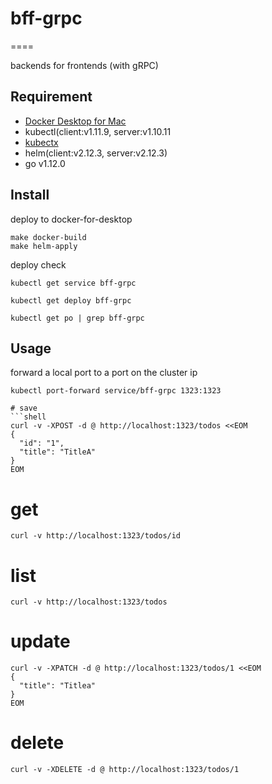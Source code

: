 
# bff-grpc

====

backends for frontends (with gRPC)

## Requirement

- [Docker Desktop for Mac](https://hub.docker.com/editions/community/docker-ce-desktop-mac)
- kubectl(client:v1.11.9, server:v1.10.11
- [kubectx](https://github.com/ahmetb/kubectx)
- helm(client:v2.12.3, server:v2.12.3)
- go v1.12.0

## Install

deploy to docker-for-desktop

```shell
make docker-build
make helm-apply
```

deploy check

```shell
kubectl get service bff-grpc

kubectl get deploy bff-grpc

kubectl get po | grep bff-grpc
```

## Usage

forward a local port to a port on the cluster ip

```shell
kubectl port-forward service/bff-grpc 1323:1323
```

```shell
# save
```shell
curl -v -XPOST -d @ http://localhost:1323/todos <<EOM
{
  "id": "1",
  "title": "TitleA"
}
EOM
```

# get
```shell
curl -v http://localhost:1323/todos/id
```

# list

```shell
curl -v http://localhost:1323/todos
```

# update
```shell
curl -v -XPATCH -d @ http://localhost:1323/todos/1 <<EOM
{
  "title": "Titlea"
}
EOM
```

# delete
```shell
curl -v -XDELETE -d @ http://localhost:1323/todos/1
```

